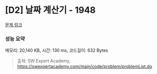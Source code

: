 # [D2] 날짜 계산기 - 1948 

[문제 링크](https://swexpertacademy.com/main/code/problem/problemDetail.do?contestProbId=AV5PnnU6AOsDFAUq) 

### 성능 요약

메모리: 20,140 KB, 시간: 130 ms, 코드길이: 632 Bytes



> 출처: SW Expert Academy, https://swexpertacademy.com/main/code/problem/problemList.do